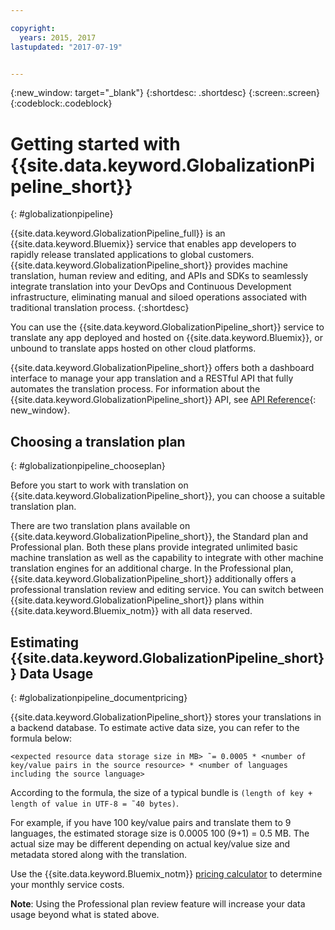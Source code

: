 ```yaml
---

copyright:
  years: 2015, 2017
lastupdated: "2017-07-19"


---
```


{:new_window: target="_blank"}
{:shortdesc: .shortdesc}
{:screen:.screen}
{:codeblock:.codeblock}

 
# Getting started with {{site.data.keyword.GlobalizationPipeline_short}}
{: #globalizationpipeline}

{{site.data.keyword.GlobalizationPipeline_full}} is an {{site.data.keyword.Bluemix}} service that enables app developers to rapidly release translated applications to global customers. {{site.data.keyword.GlobalizationPipeline_short}} provides machine translation, human review and editing, and APIs and SDKs to seamlessly integrate translation into your DevOps and Continuous Development infrastructure, eliminating manual and siloed operations associated with traditional translation process.
{:shortdesc}

You can use the {{site.data.keyword.GlobalizationPipeline_short}} service to translate any app deployed and hosted on {{site.data.keyword.Bluemix}}, or unbound to translate apps hosted on other cloud platforms.

{{site.data.keyword.GlobalizationPipeline_short}} offers both a dashboard interface to manage your app translation and a RESTful API that fully automates the translation process. For information about the {{site.data.keyword.GlobalizationPipeline_short}} API, see [API Reference](https://gp-rest.ng.bluemix.net/translate/swagger/index.html){: new_window}. 

## Choosing a translation plan
{: #globalizationpipeline_chooseplan}

Before you start to work with translation on {{site.data.keyword.GlobalizationPipeline_short}}, you can choose a suitable translation plan.

There are two translation plans available on {{site.data.keyword.GlobalizationPipeline_short}}, the Standard plan and Professional plan. Both these plans provide integrated unlimited basic machine translation as well as the capability to integrate with other machine translation engines for an additional charge. In the Professional plan, {{site.data.keyword.GlobalizationPipeline_short}} additionally offers a professional translation review and editing service. You can switch between {{site.data.keyword.GlobalizationPipeline_short}} plans within {{site.data.keyword.Bluemix_notm}} with all data reserved. 


## Estimating {{site.data.keyword.GlobalizationPipeline_short}} Data Usage
{: #globalizationpipeline_documentpricing}

{{site.data.keyword.GlobalizationPipeline_short}} stores your translations in a backend database. To estimate active data size, you can refer to the formula below:

`<expected resource data storage size in MB> ˜= 0.0005 * <number of key/value pairs in the source resource> * <number of languages including the source language>`

According to the formula, the size of a typical bundle is `(length of key + length of value in UTF-8 = ˜40 bytes)`.

For example, if you have 100 key/value pairs and translate them to 9 languages, the estimated storage size is 0.0005 100 (9+1) = 0.5 MB. The actual size may be different depending on actual key/value size and metadata stored along with the translation.

Use the {{site.data.keyword.Bluemix_notm}} [pricing calculator](https://console.ng.bluemix.net/?direct=classic/#/pricing/cloudOEPaneId=pricing&paneId=pricingSheet&orgGuid=127a45f4-4461-4d5b-a26b-6dc2fdd1a3a2&spaceGuid=208fb1ff-413b-4fd9-9615-e8226062d0f3) to determine your monthly service costs.

**Note**: Using the Professional plan review feature will increase your data usage beyond what is stated above.



